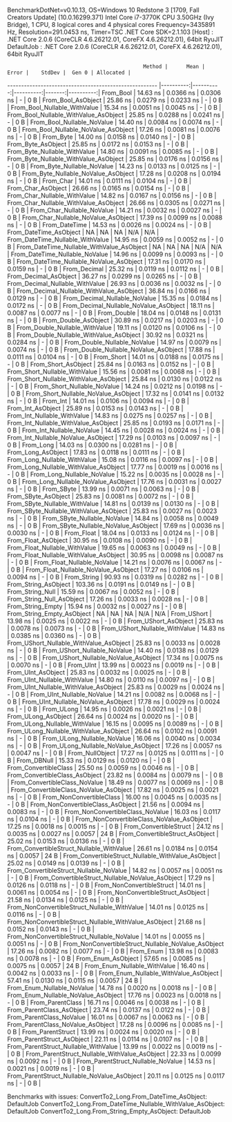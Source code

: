 
BenchmarkDotNet=v0.10.13, OS=Windows 10 Redstone 3 [1709, Fall Creators Update] (10.0.16299.371)
Intel Core i7-3770K CPU 3.50GHz (Ivy Bridge), 1 CPU, 8 logical cores and 4 physical cores
Frequency=3435891 Hz, Resolution=291.0453 ns, Timer=TSC
.NET Core SDK=2.1.103
  [Host]     : .NET Core 2.0.6 (CoreCLR 4.6.26212.01, CoreFX 4.6.26212.01), 64bit RyuJIT
  DefaultJob : .NET Core 2.0.6 (CoreCLR 4.6.26212.01, CoreFX 4.6.26212.01), 64bit RyuJIT


                                                Method |      Mean |     Error |    StdDev |  Gen 0 | Allocated |
------------------------------------------------------ |----------:|----------:|----------:|-------:|----------:|
                                             From_Bool |  14.63 ns | 0.0366 ns | 0.0306 ns |      - |       0 B |
                                    From_Bool_AsObject |  25.86 ns | 0.0279 ns | 0.0233 ns |      - |       0 B |
                          From_Bool_Nullable_WithValue |  15.34 ns | 0.0051 ns | 0.0045 ns |      - |       0 B |
                 From_Bool_Nullable_WithValue_AsObject |  25.85 ns | 0.0288 ns | 0.0241 ns |      - |       0 B |
                            From_Bool_Nullable_NoValue |  14.40 ns | 0.0084 ns | 0.0074 ns |      - |       0 B |
                   From_Bool_Nullable_NoValue_AsObject |  17.26 ns | 0.0081 ns | 0.0076 ns |      - |       0 B |
                                             From_Byte |  14.00 ns | 0.0158 ns | 0.0140 ns |      - |       0 B |
                                    From_Byte_AsObject |  25.85 ns | 0.0172 ns | 0.0153 ns |      - |       0 B |
                          From_Byte_Nullable_WithValue |  14.80 ns | 0.0091 ns | 0.0085 ns |      - |       0 B |
                 From_Byte_Nullable_WithValue_AsObject |  25.85 ns | 0.0176 ns | 0.0156 ns |      - |       0 B |
                            From_Byte_Nullable_NoValue |  14.23 ns | 0.0133 ns | 0.0125 ns |      - |       0 B |
                   From_Byte_Nullable_NoValue_AsObject |  17.28 ns | 0.0208 ns | 0.0194 ns |      - |       0 B |
                                             From_Char |  14.01 ns | 0.0111 ns | 0.0104 ns |      - |       0 B |
                                    From_Char_AsObject |  26.66 ns | 0.0165 ns | 0.0154 ns |      - |       0 B |
                          From_Char_Nullable_WithValue |  14.82 ns | 0.0167 ns | 0.0156 ns |      - |       0 B |
                 From_Char_Nullable_WithValue_AsObject |  26.66 ns | 0.0305 ns | 0.0271 ns |      - |       0 B |
                            From_Char_Nullable_NoValue |  14.21 ns | 0.0032 ns | 0.0027 ns |      - |       0 B |
                   From_Char_Nullable_NoValue_AsObject |  17.39 ns | 0.0099 ns | 0.0088 ns |      - |       0 B |
                                         From_DateTime |  14.53 ns | 0.0026 ns | 0.0024 ns |      - |       0 B |
                                From_DateTime_AsObject |        NA |        NA |        NA |    N/A |       N/A |
                      From_DateTime_Nullable_WithValue |  14.95 ns | 0.0059 ns | 0.0052 ns |      - |       0 B |
             From_DateTime_Nullable_WithValue_AsObject |        NA |        NA |        NA |    N/A |       N/A |
                        From_DateTime_Nullable_NoValue |  14.96 ns | 0.0099 ns | 0.0093 ns |      - |       0 B |
               From_DateTime_Nullable_NoValue_AsObject |  17.31 ns | 0.0170 ns | 0.0159 ns |      - |       0 B |
                                          From_Decimal |  25.32 ns | 0.0119 ns | 0.0112 ns |      - |       0 B |
                                 From_Decimal_AsObject |  36.27 ns | 0.0299 ns | 0.0265 ns |      - |       0 B |
                       From_Decimal_Nullable_WithValue |  26.93 ns | 0.0036 ns | 0.0032 ns |      - |       0 B |
              From_Decimal_Nullable_WithValue_AsObject |  36.84 ns | 0.0166 ns | 0.0129 ns |      - |       0 B |
                         From_Decimal_Nullable_NoValue |  15.35 ns | 0.0184 ns | 0.0172 ns |      - |       0 B |
                From_Decimal_Nullable_NoValue_AsObject |  18.11 ns | 0.0087 ns | 0.0077 ns |      - |       0 B |
                                           From_Double |  18.04 ns | 0.0148 ns | 0.0131 ns |      - |       0 B |
                                  From_Double_AsObject |  30.89 ns | 0.0217 ns | 0.0203 ns |      - |       0 B |
                        From_Double_Nullable_WithValue |  19.11 ns | 0.0120 ns | 0.0106 ns |      - |       0 B |
               From_Double_Nullable_WithValue_AsObject |  30.92 ns | 0.0321 ns | 0.0284 ns |      - |       0 B |
                          From_Double_Nullable_NoValue |  14.97 ns | 0.0079 ns | 0.0074 ns |      - |       0 B |
                 From_Double_Nullable_NoValue_AsObject |  17.88 ns | 0.0111 ns | 0.0104 ns |      - |       0 B |
                                            From_Short |  14.01 ns | 0.0188 ns | 0.0175 ns |      - |       0 B |
                                   From_Short_AsObject |  25.84 ns | 0.0163 ns | 0.0152 ns |      - |       0 B |
                         From_Short_Nullable_WithValue |  15.56 ns | 0.0081 ns | 0.0068 ns |      - |       0 B |
                From_Short_Nullable_WithValue_AsObject |  25.84 ns | 0.0130 ns | 0.0122 ns |      - |       0 B |
                           From_Short_Nullable_NoValue |  14.24 ns | 0.0212 ns | 0.0198 ns |      - |       0 B |
                  From_Short_Nullable_NoValue_AsObject |  17.32 ns | 0.0141 ns | 0.0132 ns |      - |       0 B |
                                              From_Int |  14.01 ns | 0.0106 ns | 0.0094 ns |      - |       0 B |
                                     From_Int_AsObject |  25.89 ns | 0.0153 ns | 0.0143 ns |      - |       0 B |
                           From_Int_Nullable_WithValue |  14.83 ns | 0.0275 ns | 0.0257 ns |      - |       0 B |
                  From_Int_Nullable_WithValue_AsObject |  25.85 ns | 0.0193 ns | 0.0171 ns |      - |       0 B |
                             From_Int_Nullable_NoValue |  14.45 ns | 0.0028 ns | 0.0024 ns |      - |       0 B |
                    From_Int_Nullable_NoValue_AsObject |  17.29 ns | 0.0103 ns | 0.0097 ns |      - |       0 B |
                                             From_Long |  14.03 ns | 0.0300 ns | 0.0281 ns |      - |       0 B |
                                    From_Long_AsObject |  17.83 ns | 0.0118 ns | 0.0111 ns |      - |       0 B |
                          From_Long_Nullable_WithValue |  15.08 ns | 0.0116 ns | 0.0097 ns |      - |       0 B |
                 From_Long_Nullable_WithValue_AsObject |  17.77 ns | 0.0019 ns | 0.0016 ns |      - |       0 B |
                            From_Long_Nullable_NoValue |  15.22 ns | 0.0035 ns | 0.0028 ns |      - |       0 B |
                   From_Long_Nullable_NoValue_AsObject |  17.76 ns | 0.0031 ns | 0.0027 ns |      - |       0 B |
                                            From_SByte |  13.99 ns | 0.0071 ns | 0.0063 ns |      - |       0 B |
                                   From_SByte_AsObject |  25.83 ns | 0.0081 ns | 0.0072 ns |      - |       0 B |
                         From_SByte_Nullable_WithValue |  14.81 ns | 0.0139 ns | 0.0130 ns |      - |       0 B |
                From_SByte_Nullable_WithValue_AsObject |  25.83 ns | 0.0027 ns | 0.0023 ns |      - |       0 B |
                           From_SByte_Nullable_NoValue |  14.84 ns | 0.0058 ns | 0.0049 ns |      - |       0 B |
                  From_SByte_Nullable_NoValue_AsObject |  17.69 ns | 0.0036 ns | 0.0030 ns |      - |       0 B |
                                            From_Float |  18.04 ns | 0.0133 ns | 0.0124 ns |      - |       0 B |
                                   From_Float_AsObject |  30.95 ns | 0.0108 ns | 0.0090 ns |      - |       0 B |
                         From_Float_Nullable_WithValue |  19.65 ns | 0.0063 ns | 0.0049 ns |      - |       0 B |
                From_Float_Nullable_WithValue_AsObject |  30.95 ns | 0.0098 ns | 0.0087 ns |      - |       0 B |
                           From_Float_Nullable_NoValue |  14.21 ns | 0.0076 ns | 0.0067 ns |      - |       0 B |
                  From_Float_Nullable_NoValue_AsObject |  17.27 ns | 0.0106 ns | 0.0094 ns |      - |       0 B |
                                           From_String |  90.93 ns | 0.0319 ns | 0.0282 ns |      - |       0 B |
                                  From_String_AsObject | 103.36 ns | 0.0191 ns | 0.0149 ns |      - |       0 B |
                                      From_String_Null |  15.59 ns | 0.0067 ns | 0.0052 ns |      - |       0 B |
                             From_String_Null_AsObject |  17.26 ns | 0.0033 ns | 0.0028 ns |      - |       0 B |
                                     From_String_Empty |  15.94 ns | 0.0032 ns | 0.0027 ns |      - |       0 B |
                            From_String_Empty_AsObject |        NA |        NA |        NA |    N/A |       N/A |
                                           From_UShort |  13.98 ns | 0.0025 ns | 0.0022 ns |      - |       0 B |
                                  From_UShort_AsObject |  25.83 ns | 0.0078 ns | 0.0073 ns |      - |       0 B |
                        From_UShort_Nullable_WithValue |  14.83 ns | 0.0385 ns | 0.0360 ns |      - |       0 B |
               From_UShort_Nullable_WithValue_AsObject |  25.83 ns | 0.0033 ns | 0.0028 ns |      - |       0 B |
                          From_UShort_Nullable_NoValue |  14.40 ns | 0.0138 ns | 0.0129 ns |      - |       0 B |
                 From_UShort_Nullable_NoValue_AsObject |  17.34 ns | 0.0075 ns | 0.0070 ns |      - |       0 B |
                                             From_UInt |  13.99 ns | 0.0023 ns | 0.0019 ns |      - |       0 B |
                                    From_UInt_AsObject |  25.83 ns | 0.0032 ns | 0.0025 ns |      - |       0 B |
                          From_UInt_Nullable_WithValue |  14.80 ns | 0.0110 ns | 0.0097 ns |      - |       0 B |
                 From_UInt_Nullable_WithValue_AsObject |  25.83 ns | 0.0029 ns | 0.0024 ns |      - |       0 B |
                            From_UInt_Nullable_NoValue |  14.21 ns | 0.0082 ns | 0.0068 ns |      - |       0 B |
                   From_UInt_Nullable_NoValue_AsObject |  17.78 ns | 0.0029 ns | 0.0024 ns |      - |       0 B |
                                            From_ULong |  14.95 ns | 0.0026 ns | 0.0021 ns |      - |       0 B |
                                   From_ULong_AsObject |  26.64 ns | 0.0024 ns | 0.0020 ns |      - |       0 B |
                         From_ULong_Nullable_WithValue |  16.15 ns | 0.0095 ns | 0.0089 ns |      - |       0 B |
                From_ULong_Nullable_WithValue_AsObject |  26.64 ns | 0.0102 ns | 0.0091 ns |      - |       0 B |
                           From_ULong_Nullable_NoValue |  16.06 ns | 0.0040 ns | 0.0034 ns |      - |       0 B |
                  From_ULong_Nullable_NoValue_AsObject |  17.26 ns | 0.0057 ns | 0.0047 ns |      - |       0 B |
                                       From_NullObject |  17.27 ns | 0.0125 ns | 0.0111 ns |      - |       0 B |
                                           From_DBNull |  15.33 ns | 0.0129 ns | 0.0120 ns |      - |       0 B |
                                 From_ConvertibleClass |  25.50 ns | 0.0059 ns | 0.0046 ns |      - |       0 B |
                        From_ConvertibleClass_AsObject |  23.82 ns | 0.0084 ns | 0.0079 ns |      - |       0 B |
                         From_ConvertibleClass_NoValue |  18.49 ns | 0.0077 ns | 0.0069 ns |      - |       0 B |
                From_ConvertibleClass_NoValue_AsObject |  17.82 ns | 0.0025 ns | 0.0021 ns |      - |       0 B |
                              From_NonConvertibleClass |  16.00 ns | 0.0045 ns | 0.0035 ns |      - |       0 B |
                     From_NonConvertibleClass_AsObject |  21.56 ns | 0.0094 ns | 0.0083 ns |      - |       0 B |
                      From_NonConvertibleClass_NoValue |  16.03 ns | 0.0117 ns | 0.0104 ns |      - |       0 B |
             From_NonConvertibleClass_NoValue_AsObject |  17.25 ns | 0.0018 ns | 0.0015 ns |      - |       0 B |
                                From_ConvertibleStruct |  24.12 ns | 0.0035 ns | 0.0027 ns | 0.0057 |      24 B |
                       From_ConvertibleStruct_AsObject |  25.02 ns | 0.0153 ns | 0.0136 ns |      - |       0 B |
             From_ConvertibleStruct_Nullable_WithValue |  26.61 ns | 0.0184 ns | 0.0154 ns | 0.0057 |      24 B |
    From_ConvertibleStruct_Nullable_WithValue_AsObject |  25.02 ns | 0.0149 ns | 0.0139 ns |      - |       0 B |
               From_ConvertibleStruct_Nullable_NoValue |  14.82 ns | 0.0057 ns | 0.0051 ns |      - |       0 B |
      From_ConvertibleStruct_Nullable_NoValue_AsObject |  17.29 ns | 0.0126 ns | 0.0118 ns |      - |       0 B |
                             From_NonConvertibleStruct |  14.01 ns | 0.0061 ns | 0.0054 ns |      - |       0 B |
                    From_NonConvertibleStruct_AsObject |  21.58 ns | 0.0134 ns | 0.0125 ns |      - |       0 B |
          From_NonConvertibleStruct_Nullable_WithValue |  14.01 ns | 0.0125 ns | 0.0116 ns |      - |       0 B |
 From_NonConvertibleStruct_Nullable_WithValue_AsObject |  21.68 ns | 0.0152 ns | 0.0143 ns |      - |       0 B |
            From_NonConvertibleStruct_Nullable_NoValue |  14.01 ns | 0.0055 ns | 0.0051 ns |      - |       0 B |
   From_NonConvertibleStruct_Nullable_NoValue_AsObject |  17.26 ns | 0.0082 ns | 0.0077 ns |      - |       0 B |
                                             From_Enum |  13.98 ns | 0.0083 ns | 0.0078 ns |      - |       0 B |
                                    From_Enum_AsObject |  57.65 ns | 0.0085 ns | 0.0075 ns | 0.0057 |      24 B |
                          From_Enum_Nullable_WithValue |  16.40 ns | 0.0042 ns | 0.0033 ns |      - |       0 B |
                 From_Enum_Nullable_WithValue_AsObject |  57.41 ns | 0.0130 ns | 0.0115 ns | 0.0057 |      24 B |
                            From_Enum_Nullable_NoValue |  14.78 ns | 0.0020 ns | 0.0018 ns |      - |       0 B |
                   From_Enum_Nullable_NoValue_AsObject |  17.76 ns | 0.0023 ns | 0.0018 ns |      - |       0 B |
                                      From_ParentClass |  16.71 ns | 0.0046 ns | 0.0038 ns |      - |       0 B |
                             From_ParentClass_AsObject |  23.74 ns | 0.0137 ns | 0.0122 ns |      - |       0 B |
                              From_ParentClass_NoValue |  16.01 ns | 0.0067 ns | 0.0063 ns |      - |       0 B |
                     From_ParentClass_NoValue_AsObject |  17.28 ns | 0.0096 ns | 0.0085 ns |      - |       0 B |
                                     From_ParentStruct |  13.99 ns | 0.0024 ns | 0.0020 ns |      - |       0 B |
                            From_ParentStruct_AsObject |  22.11 ns | 0.0114 ns | 0.0107 ns |      - |       0 B |
                  From_ParentStruct_Nullable_WithValue |  13.99 ns | 0.0022 ns | 0.0019 ns |      - |       0 B |
         From_ParentStruct_Nullable_WithValue_AsObject |  22.33 ns | 0.0099 ns | 0.0092 ns |      - |       0 B |
                    From_ParentStruct_Nullable_NoValue |  14.53 ns | 0.0021 ns | 0.0019 ns |      - |       0 B |
           From_ParentStruct_Nullable_NoValue_AsObject |  20.11 ns | 0.0125 ns | 0.0117 ns |      - |       0 B |

Benchmarks with issues:
  ConvertTo2_Long.From_DateTime_AsObject: DefaultJob
  ConvertTo2_Long.From_DateTime_Nullable_WithValue_AsObject: DefaultJob
  ConvertTo2_Long.From_String_Empty_AsObject: DefaultJob
